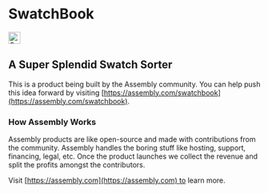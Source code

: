 # SwatchBook

<a href="https://assembly.com/swatchbook/bounties"><img src="https://asm-badger.herokuapp.com/swatchbook/badges/tasks.svg" height="24px" alt="Open Tasks" /></a>

## A Super Splendid Swatch Sorter

This is a product being built by the Assembly community. You can help push this idea forward by visiting [https://assembly.com/swatchbook](https://assembly.com/swatchbook).

### How Assembly Works

Assembly products are like open-source and made with contributions from the community. Assembly handles the boring stuff like hosting, support, financing, legal, etc. Once the product launches we collect the revenue and split the profits amongst the contributors.

Visit [https://assembly.com](https://assembly.com) to learn more.

